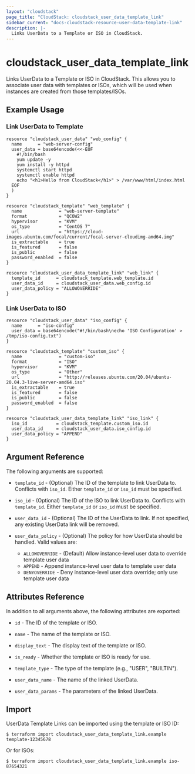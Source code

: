 ```yaml
---
layout: "cloudstack"
page_title: "CloudStack: cloudstack_user_data_template_link"
sidebar_current: "docs-cloudstack-resource-user-data-template-link"
description: |-
  Links UserData to a Template or ISO in CloudStack.
---
```


# cloudstack_user_data_template_link

Links UserData to a Template or ISO in CloudStack. This allows you to associate
user data with templates or ISOs, which will be used when instances are created
from those templates/ISOs.

## Example Usage

### Link UserData to Template

```hcl
resource "cloudstack_user_data" "web_config" {
  name      = "web-server-config"
  user_data = base64encode(<<-EOF
    #!/bin/bash
    yum update -y
    yum install -y httpd
    systemctl start httpd
    systemctl enable httpd
    echo "<h1>Hello from CloudStack</h1>" > /var/www/html/index.html
  EOF
  )
}

resource "cloudstack_template" "web_template" {
  name              = "web-server-template"
  format            = "QCOW2"
  hypervisor        = "KVM"
  os_type           = "CentOS 7"
  url               = "https://cloud-images.ubuntu.com/focal/current/focal-server-cloudimg-amd64.img"
  is_extractable    = true
  is_featured       = false
  is_public         = false
  password_enabled  = false
}

resource "cloudstack_user_data_template_link" "web_link" {
  template_id      = cloudstack_template.web_template.id
  user_data_id     = cloudstack_user_data.web_config.id
  user_data_policy = "ALLOWOVERRIDE"
}
```

### Link UserData to ISO

```hcl
resource "cloudstack_user_data" "iso_config" {
  name      = "iso-config"
  user_data = base64encode("#!/bin/bash\necho 'ISO Configuration' > /tmp/iso-config.txt")
}

resource "cloudstack_template" "custom_iso" {
  name              = "custom-iso"
  format            = "ISO"
  hypervisor        = "KVM"
  os_type           = "Other"
  url               = "http://releases.ubuntu.com/20.04/ubuntu-20.04.3-live-server-amd64.iso"
  is_extractable    = true
  is_featured       = false
  is_public         = false
  password_enabled  = false
}

resource "cloudstack_user_data_template_link" "iso_link" {
  iso_id           = cloudstack_template.custom_iso.id
  user_data_id     = cloudstack_user_data.iso_config.id
  user_data_policy = "APPEND"
}
```

## Argument Reference

The following arguments are supported:

* `template_id` - (Optional) The ID of the template to link UserData to.
  Conflicts with `iso_id`. Either `template_id` or `iso_id` must be specified.

* `iso_id` - (Optional) The ID of the ISO to link UserData to.
  Conflicts with `template_id`. Either `template_id` or `iso_id` must be specified.

* `user_data_id` - (Optional) The ID of the UserData to link. If not specified,
  any existing UserData link will be removed.

* `user_data_policy` - (Optional) The policy for how UserData should be handled.
  Valid values are:
  * `ALLOWOVERRIDE` - (Default) Allow instance-level user data to override template user data
  * `APPEND` - Append instance-level user data to template user data
  * `DENYOVERRIDE` - Deny instance-level user data override; only use template user data

## Attributes Reference

In addition to all arguments above, the following attributes are exported:

* `id` - The ID of the template or ISO.

* `name` - The name of the template or ISO.

* `display_text` - The display text of the template or ISO.

* `is_ready` - Whether the template or ISO is ready for use.

* `template_type` - The type of the template (e.g., "USER", "BUILTIN").

* `user_data_name` - The name of the linked UserData.

* `user_data_params` - The parameters of the linked UserData.

## Import

UserData Template Links can be imported using the template or ISO ID:

```shell
$ terraform import cloudstack_user_data_template_link.example template-12345678
```

Or for ISOs:

```shell
$ terraform import cloudstack_user_data_template_link.example iso-87654321
```
